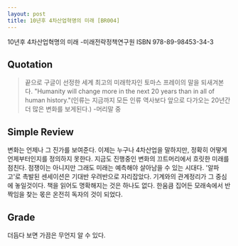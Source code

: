```yaml
---
layout: post
title: 10년후 4차산업혁명의 미래 [BR004]
---
```


10년후 4차산업혁명의 미래
-미래전략정책연구원
ISBN 978-89-98453-34-3

## Quotation <i class="fa fa-quote-left" aria-hidden="true"></i>

>끝으로 구글이 선정한 세계 최고의 미래학자인 토마스 프레이의 말을 되새겨본다. "Humanity will change more in the next 20 years than in all of human history."(인류는 지금까지 모든 인류 역사보다 앞으로 다가오는 20년간 더 많은 변화를 보게된다.)
-머리말 중

## Simple Review <i class="fa fa-comment" aria-hidden="true"></i>

<span class="drop">변</span>화는 언제나 그 진가를 보여준다. 이제는 누구나 4차산업을 말하지만, 정확히 어떻게 언제부터인지를 정의하지 못한다. 지금도 진행중인 변화의 끄트머리에서 흐릿한 미래를 점친다. 점쟁이는 아니지만 그래도 미래는 예측해야 살아남을 수 있는 시대다. '알파고'로 촉발된 센세이션은 기대반 우려반으로 자리잡았다. 기계와의 관계정리가 그 중심에 놓일것이다. 책을 읽어도 명확해지는 것은 하나도 없다. 한움큼 집어든 모래속에서 반짝임을 찾는 몫은 온전히 독자의 것이 되었다.

## Grade <i class="fa fa-paragraph" aria-hidden="true"></i>

<i class="fa fa-star" aria-hidden="true"></i>
<i class="fa fa-star" aria-hidden="true"></i>
<i class="fa fa-star" aria-hidden="true"></i>
<!-- <i class="fa fa-star-o" aria-hidden="true"></i> -->
<!-- <i class="fa fa-star-half-o" aria-hidden="true"></i> -->
<i class="fa fa-star-o" aria-hidden="true"></i>
<i class="fa fa-star-o" aria-hidden="true"></i>

더듬다 보면 가끔은 무언지 알 수 있다.